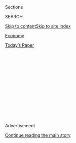 <div id="app">

<div>

<div>

<div>

<div class="NYTAppHideMasthead css-1q2w90k e1suatyy0">

<div class="section css-ui9rw0 e1suatyy2">

<div class="css-eph4ug er09x8g0">

<div class="css-6n7j50">

</div>

<span class="css-1dv1kvn">Sections</span>

<div class="css-10488qs">

<span class="css-1dv1kvn">SEARCH</span>

</div>

[Skip to content](#site-content)[Skip to site
index](#site-index)

</div>

<div id="masthead-section-label" class="css-1wr3we4 eaxe0e00">

[Economy](https://www.nytimes3xbfgragh.onion/section/business/economy)

</div>

<div class="css-10698na e1huz5gh0">

</div>

</div>

<div id="masthead-bar-one" class="section hasLinks css-15hmgas e1csuq9d3">

<div class="css-uqyvli e1csuq9d0">

</div>

<div class="css-1uqjmks e1csuq9d1">

</div>

<div class="css-9e9ivx">

[](https://myaccount.nytimes3xbfgragh.onion/auth/login?response_type=cookie&client_id=vi)

</div>

<div class="css-1bvtpon e1csuq9d2">

[Today’s
Paper](https://www.nytimes3xbfgragh.onion/section/todayspaper)

</div>

</div>

</div>

</div>

<div data-aria-hidden="false">

<div id="site-content" data-role="main">

<div>

<div class="css-1aor85t" style="opacity:0.000000001;z-index:-1;visibility:hidden">

<div class="css-1hqnpie">

<div class="css-epjblv">

<span class="css-17xtcya">[Economy](/section/business/economy)</span><span class="css-x15j1o">|</span><span class="css-fwqvlz">Microsoft
Says It’ll Continue Pursuit of
TikTok</span>

</div>

<div class="css-k008qs">

<div class="css-1iwv8en">

<span class="css-18z7m18"></span>

<div>

</div>

</div>

<span class="css-1n6z4y">https://nyti.ms/2DxNvJl</span>

<div class="css-1705lsu">

<div class="css-4xjgmj">

<div class="css-4skfbu" data-role="toolbar" data-aria-label="Social Media Share buttons, Save button, and Comments Panel with current comment count" data-testid="share-tools">

  - 
  - 
  - 
  - 
    
    <div class="css-6n7j50">
    
    </div>

  - 

</div>

</div>

</div>

</div>

</div>

</div>

<div id="NYT_TOP_BANNER_REGION" class="css-13pd83m">

</div>

<div id="top-wrapper" class="css-1sy8kpn">

<div id="top-slug" class="css-l9onyx">

Advertisement

</div>

[Continue reading the main
story](#after-top)

<div class="ad top-wrapper" style="text-align:center;height:100%;display:block;min-height:250px">

<div id="top" class="place-ad" data-position="top" data-size-key="top">

</div>

</div>

<div id="after-top">

</div>

</div>

<div>

<div id="sponsor-wrapper" class="css-1hyfx7x">

<div id="sponsor-slug" class="css-19vbshk">

Supported by

</div>

[Continue reading the main
story](#after-sponsor)

<div id="sponsor" class="ad sponsor-wrapper" style="text-align:center;height:100%;display:block">

</div>

<div id="after-sponsor">

</div>

</div>

<div class="css-186x18t">

</div>

<div class="css-1vkm6nb ehdk2mb0">

# Microsoft Says It’ll Continue Pursuit of TikTok

</div>

The announcement came after the company consulted with President Trump,
who has threatened to ban the app and expressed national security
concerns about it in recent weeks.

<div class="css-79elbk" data-testid="photoviewer-wrapper">

<div class="css-z3e15g" data-testid="photoviewer-wrapper-hidden">

</div>

<div class="css-1a48zt4 ehw59r15" data-testid="photoviewer-children">

![<span class="css-16f3y1r e13ogyst0" data-aria-hidden="true">A forced
sale would be the latest in a series of punitive actions the Trump
administration has taken against
China.</span><span class="css-cnj6d5 e1z0qqy90" itemprop="copyrightHolder"><span class="css-1ly73wi e1tej78p0">Credit...</span><span><span>Al
Drago for The New York
Times</span></span></span>](https://static01.graylady3jvrrxbe.onion/images/2020/08/02/us/politics/02dc-tiktok1/02dc-tiktok1-articleLarge.jpg?quality=75&auto=webp&disable=upscale)

</div>

</div>

<div class="css-18e8msd">

<div class="css-otjvjh epjyd6m0">

<div class="css-nmf14i ey68jwv0" data-aria-hidden="true">

[![Mike
Isaac](https://static01.graylady3jvrrxbe.onion/images/2018/02/16/multimedia/author-mike-isaac/author-mike-isaac-thumbLarge.jpg
"Mike Isaac")](https://www.nytimes3xbfgragh.onion/by/mike-isaac)[![Ana
Swanson](https://static01.graylady3jvrrxbe.onion/images/2018/12/10/multimedia/author-ana-swanson/author-ana-swanson-thumbLarge.png
"Ana Swanson")](https://www.nytimes3xbfgragh.onion/by/ana-swanson)[![Maggie
Haberman](https://static01.graylady3jvrrxbe.onion/images/2018/07/12/multimedia/author-maggie-haberman/author-maggie-haberman-thumbLarge.png
"Maggie Haberman")](https://www.nytimes3xbfgragh.onion/by/maggie-haberman)

</div>

<div class="css-1baulvz">

By [<span class="css-1baulvz" itemprop="name">Mike
Isaac</span>](https://www.nytimes3xbfgragh.onion/by/mike-isaac),
[<span class="css-1baulvz" itemprop="name">Ana
Swanson</span>](https://www.nytimes3xbfgragh.onion/by/ana-swanson) and
[<span class="css-1baulvz last-byline" itemprop="name">Maggie
Haberman</span>](https://www.nytimes3xbfgragh.onion/by/maggie-haberman)

</div>

</div>

  - 
    
    <div class="css-ld3wwf e16638kd2">
    
    Aug. 2,
    2020
    
    </div>

  - 
    
    <div class="css-4xjgmj">
    
    <div class="css-d8bdto" data-role="toolbar" data-aria-label="Social Media Share buttons, Save button, and Comments Panel with current comment count" data-testid="share-tools">
    
      - 
      - 
      - 
      - 
        
        <div class="css-6n7j50">
        
        </div>
    
      - 
    
    </div>
    
    </div>

</div>

</div>

<div class="section meteredContent css-1r7ky0e" name="articleBody" itemprop="articleBody">

<div class="css-1fanzo5 StoryBodyCompanionColumn">

<div class="css-53u6y8">

Microsoft said on Sunday that it would continue to pursue the [purchase
of
TikTok](https://www.nytimes3xbfgragh.onion/2020/08/03/technology/tiktok-microsoft-tweens.html)
in the United States after consulting with President Trump, clearing the
way for a potential blockbuster deal between the software giant and the
viral social media phenomenon.

[The
announcement](https://blogs.microsoft.com/blog/2020/08/02/microsoft-to-continue-discussions-on-potential-tiktok-purchase-in-the-united-states/)
came as Mr. Trump has expressed repeated concerns about
[TikTok](https://www.nytimes3xbfgragh.onion/2020/08/03/technology/trump-tiktok-microsoft.html)
and national security in recent weeks because of the app’s Chinese
origins and backing; on Friday, [Mr. Trump threatened to ban the
app](https://www.nytimes3xbfgragh.onion/2020/08/02/style/tiktok-ban-threat-trump.html)
entirely within the United States, saying any decision could come as
soon as Saturday.

Those plans appeared to change after several of Mr. Trump’s allies and
Satya Nadella, the chief executive of
[Microsoft](https://www.nytimes3xbfgragh.onion/2020/08/03/us/navy-seal-museum-kaepernick.html),
spoke over the weekend with the president.

“Microsoft fully appreciates the importance of addressing the
president’s concerns,” the company [said in a
statement](https://blogs.microsoft.com/blog/2020/08/02/microsoft-to-continue-discussions-on-potential-tiktok-purchase-in-the-united-states/).
“It is committed to acquiring TikTok subject to a complete security
review and providing proper economic benefits to the United States,
including the United States Treasury.”

</div>

</div>

<div class="css-1fanzo5 StoryBodyCompanionColumn">

<div class="css-53u6y8">

Microsoft said it would pursue the deal over the coming weeks, and
expected to complete the discussions no later than Sept. 15. Such a deal
would involve purchasing the TikTok service in the United States,
Canada, Australia and New Zealand;
[ByteDance](https://www.nytimes3xbfgragh.onion/2020/08/03/technology/tiktok-trump-sale-microsoft.html),
the parent company of TikTok, would continue to own the social media
app’s operations in Beijing and other markets.

Microsoft may also bring on a series of outside investors, which would
hold minority stakes in any deal. In recent weeks, investors from
Sequoia Capital, SoftBank and General Atlantic have all held talks with
TikTok to discuss participating in an acquisition of the company,
according to two people familiar with the discussions.

Such a deal would be a boon for the Redmond, Wash.-based Microsoft,
which has pursued corporate and enterprise computing lines of business
under the leadership of Mr. Nadella, who took over as chief executive in
2014. Though it has dabbled in consumer acquisitions — Microsoft
purchased Minecraft in 2014 and bought LinkedIn in 2017 — the purchase
of TikTok would be largely new ground for Mr. Nadella. More than 800
million people regularly use the app to watch viral videos, with some
100 million of those users in the United States.

Acquiring TikTok would also pit Microsoft directly against social media
titans like Twitter, Pinterest, Reddit and the mighty Facebook, the
latter used by more than three billion people regularly. All of the
companies compete for user attention and billions in digital advertising
dollars. Administration officials emphasized on Sunday that as is
frequently the case with Mr. Trump, no decision is final until paperwork
was signed.

The forced sale is the latest in a series of punitive actions the Trump
administration has taken against China, which the president blames for
allowing the coronavirus pandemic to spread and damage the American
economy, diminishing his re-election chances. As the election nears, Mr.
Trump has increasingly [challenged China over security, technology and
commercial
relations](https://www.nytimes3xbfgragh.onion/2020/07/25/world/asia/us-china-trump-xi.html)
in an attempt to persuade voters that he will be tougher in taking on
Beijing than former Vice President Joseph R. Biden Jr.

</div>

</div>

<div class="css-1fanzo5 StoryBodyCompanionColumn">

<div class="css-53u6y8">

But a ban on TikTok, which could target its presence in the Apple and
Google app stores, would come with other difficulties, including irking
millions of young Americans who share viral videos and dance clips on
the service. It also most likely would prompt legal challenges, anger
prominent Republican lawmakers and dismay the business community.

Those tensions spilled into the open over the weekend as Washington
awaited a decision from Mr. Trump.

Surrounded by few White House aides on Friday night as he returned to
Washington aboard Air Force One, Mr. Trump caught several advisers by
surprise when he told reporters he planned to “terminate” the ability of
TikTok to operate in the United States using emergency economic powers
or an executive order.

Several advisers were furious, and suggested that Peter Navarro, the top
trade adviser who often has Mr. Trump’s ear, and other people in the
president’s inner circle had helped short-circuit the president’s
approval of a possible sale to Microsoft, according to White House
officials and others close to the president. Those who opposed the deal
had focused on the idea of punishing China, not what could happen to a
popular platform. Mr. Navarro did not immediately respond to a request
for comment.

As the president played golf at his club in Virginia on Saturday, his
advisers discussed how to persuade him to sign off on the Microsoft deal
— and to convey the political repercussions of simply turning off a
service for tens of millions of people in the United States, according
to a person familiar with what took place.

Several people, including Treasury Secretary Steven Mnuchin, reached out
to Senator Lindsey Graham, Republican of South Carolina and an informal
adviser to Mr. Trump, to ask him to intervene. The Treasury Department
declined to comment on Sunday.

After speaking with Microsoft officials a few times, Mr. Graham
eventually tweeted about the deal, saying that Mr. Trump was “right to
want to make sure that the Chinese Communist Party doesn’t own TikTok
and most importantly — all of your private data.”

</div>

</div>

<div class="css-1fanzo5 StoryBodyCompanionColumn">

<div class="css-53u6y8">

He added: “What’s the right answer? Have an American company like
Microsoft take over TikTok. Win-win. Keeps competition alive and data
out of the hands of the Chinese Communist Party.”

The tweet caught Mr. Trump’s eye, prompting a call between the two in
which Mr. Graham told the president that he agreed that the platform was
a national security risk, but he stressed the political risks of banning
the app.

Some of Mr. Trump’s closest political advisers, including Mr. Mnuchin
and Larry Kudlow, the chief of the National Economic Council, had also
been urging the president to allow a sale of TikTok.

In a bid to sway the president, several business leaders and prominent
Republican lawmakers, including Senators John Cornyn of Texas and Marco
Rubio of Florida weighed in on Sunday.

“I was among the first to warn of danger posed by TikTok last year,” Mr.
Rubio wrote on Twitter. “As I have shared with POTUS &
[@WhiteHouse](https://twitter.com/WhiteHouse) if the company & data can
be purchased & secured by a trusted U.S. company that would be a
positive & acceptable outcome.”

Myron Brilliant, the executive vice president of the U.S. Chamber of
Commerce, tweeted that a sale would “be a good solution that helps to
address some security concerns, strengthens the US
[\#digitaleconomy](https://twitter.com/hashtag/digitaleconomy?src=hashtag_click),
and preserves an app enjoyed by millions of Americans.”

On Sunday, Mr. Trump spoke with Microsoft officials after becoming
convinced that he was heading off a political issue and solving a
security risk, according to a person familiar with what took place.

</div>

</div>

<div class="css-1fanzo5 StoryBodyCompanionColumn">

<div class="css-53u6y8">

If a deal ultimately materializes, any agreement would be contingent
upon strict data security measures. Microsoft said that it would ensure
all private data of American users would be transferred to and held on
servers within the United States. “To the extent that any such data is
currently stored or backed-up outside the United States, Microsoft would
ensure that this data is deleted from servers outside the country after
it is transferred,” the company said.

Such a deal would also be contingent upon “providing proper economic
benefits to the United States,” according to Microsoft’s statement; one
of those benefits could include creating a number of U.S. jobs as a
result of the deal, according to a person familiar with the matter.

But the move is unlikely to please all of Mr. Trump’s advisers. Some of
Mr. Trump’s most hawkish advisers, including Mr. Navarro, have objected
to TikTok’s sale, seeing the moment as an opportunity to push through
more expansive measures that could curtail the influence of Chinese apps
more broadly.

Speaking [on Fox News on Saturday
night](https://www.foxnews.com/media/peter-navarro-on-tiktok-china-use-these-social-media-apps-to-track-you-and-surveil-you-and-monitor-your-movements),
Mr. Navarro, a noted China critic, criticized the attempted acquisition,
saying that Microsoft was “the software that the People’s Liberation
Army and Chinese government run on” and that Microsoft helped China
build its Great Firewall.

“What this president and the White House is going to be doing is look at
any kind of software that sends the information for Americans back to
servers in China,” Mr. Navarro said. “They’re going to come under
scrutiny.”

Michael Crowley, David E. Sanger and Alan Rappeport contributed
reporting.

</div>

</div>

<div>

</div>

</div>

<div>

</div>

<div>

</div>

<div>

</div>

<div>

<div id="bottom-wrapper" class="css-1ede5it">

<div id="bottom-slug" class="css-l9onyx">

Advertisement

</div>

[Continue reading the main
story](#after-bottom)

<div id="bottom" class="ad bottom-wrapper" style="text-align:center;height:100%;display:block;min-height:90px">

</div>

<div id="after-bottom">

</div>

</div>

</div>

</div>

</div>

## Site Index

<div>

</div>

## Site Information Navigation

  - [© <span>2020</span> <span>The New York Times
    Company</span>](https://help.nytimes3xbfgragh.onion/hc/en-us/articles/115014792127-Copyright-notice)

<!-- end list -->

  - [NYTCo](https://www.nytco.com/)
  - [Contact
    Us](https://help.nytimes3xbfgragh.onion/hc/en-us/articles/115015385887-Contact-Us)
  - [Work with us](https://www.nytco.com/careers/)
  - [Advertise](https://nytmediakit.com/)
  - [T Brand Studio](http://www.tbrandstudio.com/)
  - [Your Ad
    Choices](https://www.nytimes3xbfgragh.onion/privacy/cookie-policy#how-do-i-manage-trackers)
  - [Privacy](https://www.nytimes3xbfgragh.onion/privacy)
  - [Terms of
    Service](https://help.nytimes3xbfgragh.onion/hc/en-us/articles/115014893428-Terms-of-service)
  - [Terms of
    Sale](https://help.nytimes3xbfgragh.onion/hc/en-us/articles/115014893968-Terms-of-sale)
  - [Site
    Map](https://spiderbites.nytimes3xbfgragh.onion)
  - [Help](https://help.nytimes3xbfgragh.onion/hc/en-us)
  - [Subscriptions](https://www.nytimes3xbfgragh.onion/subscription?campaignId=37WXW)

</div>

</div>

</div>

</div>
